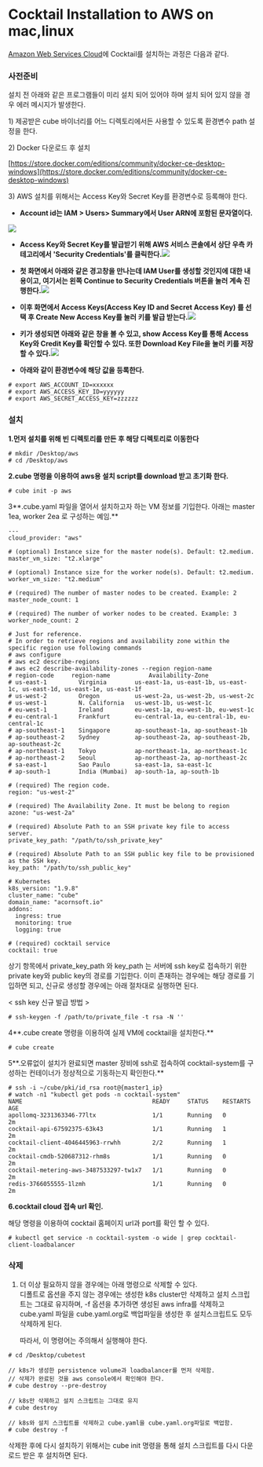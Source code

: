 # Cocktail Installation to AWS on mac,linux

[Amazon Web Services Cloud](https://aws.amazon.com/free/)에 Cocktail를 설치하는 과정은 다음과 같다.

### **사전준비**

설치 전 아래와 같은 프로그램들이 미리 설치 되어 있어야 하며 설치 되어 있지 않을 경우 에러 메시지가 발생한다.

1\) 제공받은 cube 바이너리를 어느 디렉토리에서든 사용할 수 있도록 환경변수 path 설정을 한다.

2\) Docker 다운로드 후 설치

[https://store.docker.com/editions/community/docker-ce-desktop-windows](https://store.docker.com/editions/community/docker-ce-desktop-windows)

3\) AWS 설치를 위해서는 Access Key와 Secret Key를 환경변수로 등록해야 한다.

* **Account id는 IAM &gt; Users&gt; Summary에서 User ARN에 포함된 문자열이다.**

![](/assets/AccountId.png)

* **Access Key와 Secret Key를 발급받기 위해 AWS 서비스 콘솔에서 상단 우측 카테고리에서 'Security Credentials'를 클릭한다.**![](/assets/aws-add.png)

* **첫 화면에서 아래와 같은 경고창을 만나는데 IAM User를 생성할 것인지에 대한 내용이고, 여기서는 왼쪽 Continue to Security Credentials 버튼을 눌러 계속 진행한다.**![](/assets/aws-add1.png)

* **이후 화면에서 Access Keys\(Access Key ID and Secret Access Key\) 를 선택 후 Create New Access Key를 눌러 키를 발급 받는다.**![](/assets/aws-add2.png)

* **키가 생성되면 아래와 같은 창을 볼 수 있고, show Access Key를 통해 Access Key와 Credit Key를 확인할 수 있다. 또한 Download Key File을 눌러 키를 저장할 수 있다.**![](/assets/aws-add4.png)

* **아래와 같이 환경변수에 해당 값을 등록한다.**

```
# export AWS_ACCOUNT_ID=xxxxxx
# export AWS_ACCESS_KEY_ID=yyyyyy
# export AWS_SECRET_ACCESS_KEY=zzzzzz
```

### 설치

**1.먼저 설치를 위해 빈 디렉토리를 만든 후 해당 디렉토리로 이동한다**

```
# mkdir /Desktop/aws
# cd /Desktop/aws
```

**2.cube 명령을 이용하여 aws용 설치 script를 download 받고 초기화 한다.**

```
# cube init -p aws
```

3**.cube.yaml 파일을 열어서 설치하고자 하는 VM 정보를 기입한다. 아래는 master 1ea, worker 2ea 로 구성하는 예임.**

```
---
cloud_provider: "aws"

# (optional) Instance size for the master node(s). Default: t2.medium.
master_vm_size: "t2.xlarge"

# (optional) Instance size for the worker node(s). Default: t2.medium.
worker_vm_size: "t2.medium"

# (required) The number of master nodes to be created. Example: 2
master_node_count: 1

# (required) The number of worker nodes to be created. Example: 3
worker_node_count: 2

# Just for reference.
# In order to retrieve regions and availability zone within the specific region use following commands
# aws configure
# aws ec2 describe-regions
# aws ec2 describe-availability-zones --region region-name
# region-code     region-name           Availability-Zone
# us-east-1         Virginia        us-east-1a, us-east-1b, us-east-1c, us-east-1d, us-east-1e, us-east-1f
# us-west-2         Oregon          us-west-2a, us-west-2b, us-west-2c
# us-west-1         N. California   us-west-1b, us-west-1c
# eu-west-1         Ireland         eu-west-1a, eu-west-1b, eu-west-1c
# eu-central-1      Frankfurt       eu-central-1a, eu-central-1b, eu-central-1c
# ap-southeast-1    Singapore       ap-southeast-1a, ap-southeast-1b
# ap-southeast-2    Sydney          ap-southeast-2a, ap-southeast-2b, ap-southeast-2c
# ap-northeast-1    Tokyo           ap-northeast-1a, ap-northeast-1c
# ap-northeast-2    Seoul           ap-northeast-2a, ap-northeast-2c
# sa-east-1         Sao Paulo       sa-east-1a, sa-east-1c
# ap-south-1        India (Mumbai)  ap-south-1a, ap-south-1b

# (required) The region code.
region: "us-west-2"

# (required) The Availability Zone. It must be belong to region
azone: "us-west-2a"

# (required) Absolute Path to an SSH private key file to access server.
private_key_path: "/path/to/ssh_private_key"

# (required) Absolute Path to an SSH public key file to be provisioned as the SSH key.
key_path: "/path/to/ssh_public_key"

# Kubernetes
k8s_version: "1.9.8"
cluster_name: "cube"
domain_name: "acornsoft.io"
addons:
  ingress: true
  monitoring: true
  logging: true

# (required) cocktail service
cocktail: true
```

상기 항목에서 private\_key\_path  와 key\_path 는 서버에 ssh key로 접속하기 위한 private key와 public key의 경로를 기입한다. 이미 존재하는 경우에는 해당 경로를 기입하면 되고, 신규로 생성할 경우에는 아래 절차대로 실행하면 된다.

&lt; ssh key 신규 발급 방법 &gt;

```
# ssh-keygen -f /path/to/private_file -t rsa -N ''
```

4**.cube create 명령을 이용하여 실제 VM에 cocktail을 설치한다.**

```
# cube create
```

5**.오류없이 설치가 완료되면 master 장비에 ssh로 접속하여 cocktail-system를 구성하는 컨테이너가 정상적으로 기동하는지 확인한다.**

```
# ssh -i ~/cube/pki/id_rsa root@{master1_ip}
# watch -n1 "kubectl get pods -n cocktail-system"
NAME                                     READY     STATUS    RESTARTS   AGE
apollomq-3231363346-77ltx                1/1       Running   0          2m
cocktail-api-67592375-63k43              1/1       Running   1          2m
cocktail-client-4046445963-rrwhh         2/2       Running   1          2m
cocktail-cmdb-520687312-rhm8s            1/1       Running   0          2m
cocktail-metering-aws-3487533297-tw1x7   1/1       Running   0          2m
redis-3766055555-1lzmh                   1/1       Running   0          2m
```

**6.cocktail cloud 접속 url 확인.**

해당 명령을 이용하여 cocktail 홈페이지 url과 port를 확인 할 수 있다.

```
# kubectl get service -n cocktail-system -o wide | grep cocktail-client-loadbalancer
```

### **삭제**

1. 더 이상 필요하지 않을 경우에는 아래 명령으로 삭제할 수 있다.  
   디폴트로 옵션을 주지 않는 경우에는 생성한 k8s cluster만 삭제하고 설치 스크립트는 그대로 유지하며, -f 옵션을 추가하면 생성된 aws infra를 삭제하고 cube.yaml 파일을 cube.yaml.org로 백업파일을 생성한 후 설치스크립트도 모두 삭제하게 된다.

   따라서, 이 명령어는 주의해서 실행해야 한다.

```
# cd /Desktop/cubetest

// k8s가 생성한 persistence volume과 loadbalancer를 먼저 삭제함. 
// 삭제가 완료된 것을 aws console에서 확인해야 한다.  
# cube destroy --pre-destroy

// k8s만 삭제하고 설치 스크립트는 그대로 유지 
# cube destroy

// k8s와 설치 스크립트를 삭제하고 cube.yaml을 cube.yaml.org파일로 백업함. 
# cube destroy -f
```

삭제한 후에 다시 설치하기 위해서는 cube init 명령을 통해 설치 스크립트를 다시 다운로드 받은 후 설치하면 된다.

